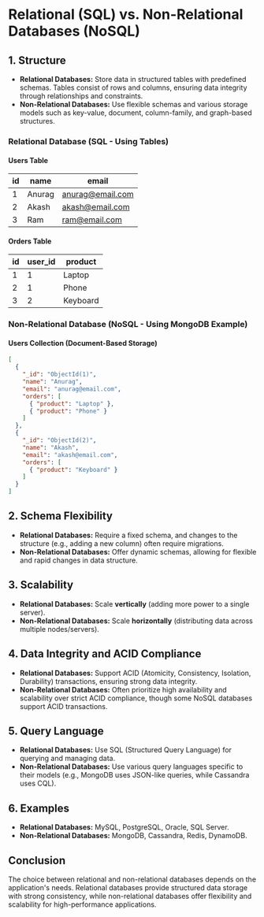 # Relational (SQL) vs. Non-Relational Databases (NoSQL)

## 1. Structure
- **Relational Databases:** Store data in structured tables with predefined schemas. Tables consist of rows and columns, ensuring data integrity through relationships and constraints.
- **Non-Relational Databases:** Use flexible schemas and various storage models such as key-value, document, column-family, and graph-based structures.

### **Relational Database (SQL - Using Tables)**
#### **Users Table**
| id  | name  | email            |
|-----|-------|-----------------|
| 1   | Anurag | anurag@email.com |
| 2   | Akash  | akash@email.com  |
| 3   | Ram    | ram@email.com    |

#### **Orders Table**
| id  | user_id | product    |
|-----|---------|-----------|
| 1   | 1       | Laptop    |
| 2   | 1       | Phone     |
| 3   | 2       | Keyboard  |

### **Non-Relational Database (NoSQL - Using MongoDB Example)**

#### **Users Collection (Document-Based Storage)**
```json
[
  {
    "_id": "ObjectId(1)",
    "name": "Anurag",
    "email": "anurag@email.com",
    "orders": [
      { "product": "Laptop" },
      { "product": "Phone" }
    ]
  },
  {
    "_id": "ObjectId(2)",
    "name": "Akash",
    "email": "akash@email.com",
    "orders": [
      { "product": "Keyboard" }
    ]
  }
]
```

## 2. Schema Flexibility
- **Relational Databases:** Require a fixed schema, and changes to the structure (e.g., adding a new column) often require migrations.
- **Non-Relational Databases:** Offer dynamic schemas, allowing for flexible and rapid changes in data structure.

## 3. Scalability
- **Relational Databases:** Scale **vertically** (adding more power to a single server).
- **Non-Relational Databases:** Scale **horizontally** (distributing data across multiple nodes/servers).

## 4. Data Integrity and ACID Compliance
- **Relational Databases:** Support ACID (Atomicity, Consistency, Isolation, Durability) transactions, ensuring strong data integrity.
- **Non-Relational Databases:** Often prioritize high availability and scalability over strict ACID compliance, though some NoSQL databases support ACID transactions.

## 5. Query Language
- **Relational Databases:** Use SQL (Structured Query Language) for querying and managing data.
- **Non-Relational Databases:** Use various query languages specific to their models (e.g., MongoDB uses JSON-like queries, while Cassandra uses CQL).


## 6. Examples
- **Relational Databases:** MySQL, PostgreSQL, Oracle, SQL Server.
- **Non-Relational Databases:** MongoDB, Cassandra, Redis, DynamoDB.

## Conclusion
The choice between relational and non-relational databases depends on the application's needs. Relational databases provide structured data storage with strong consistency, while non-relational databases offer flexibility and scalability for high-performance applications.
